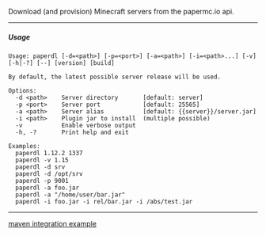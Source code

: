 Download (and provision) Minecraft servers from the papermc.io api.

---

##### Usage

```
Usage: paperdl [-d=<path>] [-p=<port>] [-a=<path>] [-i=<path>...] [-v] [-h|-?] [--] [version] [build]

By default, the latest possible server release will be used.

Options:
  -d <path>    Server directory       [default: server]
  -p <port>    Server port            [default: 25565]
  -a <path>    Server alias           [default: {{server}}/server.jar]
  -i <path>    Plugin jar to install  (multiple possible)
  -v           Enable verbose output
  -h, -?       Print help and exit

Examples:
  paperdl 1.12.2 1337
  paperdl -v 1.15
  paperdl -d srv
  paperdl -d /opt/srv
  paperdl -p 9001
  paperdl -a foo.jar
  paperdl -a "/home/user/bar.jar"
  paperdl -i foo.jar -i rel/bar.jar -i /abs/test.jar
```

---

[maven integration example](MAVEN.md)
